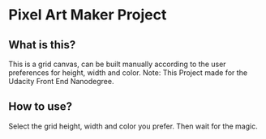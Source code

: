 # Pixel Art Maker Project

## What is this?

This is a grid canvas, can be built manually according to the user preferences for height, width and color.
Note: This Project made for the Udacity Front End Nanodegree.

## How to use?

Select the grid height, width and color you prefer. Then wait for the magic.

